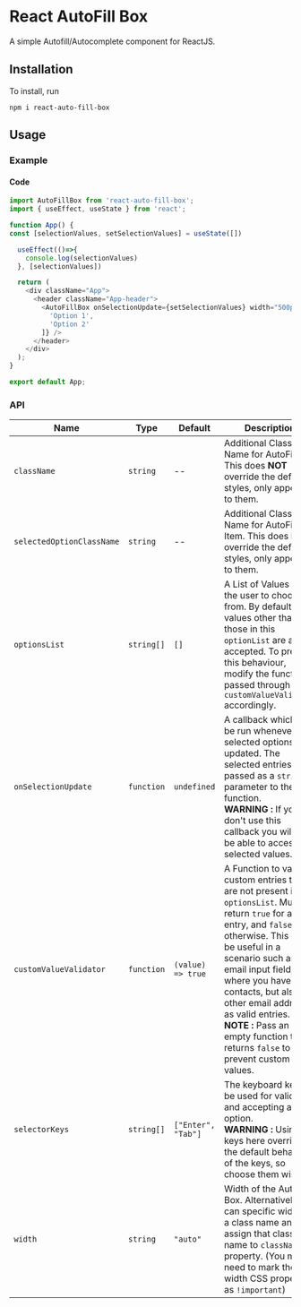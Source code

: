 # React AutoFill Box

A simple Autofill/Autocomplete component for ReactJS.

## Installation

To install, run

```
npm i react-auto-fill-box
```

## Usage

### Example

#### Code

```js
import AutoFillBox from 'react-auto-fill-box';
import { useEffect, useState } from 'react';

function App() {
const [selectionValues, setSelectionValues] = useState([])

  useEffect(()=>{
    console.log(selectionValues)
  }, [selectionValues])

  return (
    <div className="App">
      <header className="App-header">
        <AutoFillBox onSelectionUpdate={setSelectionValues} width="500px" optionsList={[
          'Option 1',
          'Option 2'
        ]} />
      </header>
    </div>
  );
}

export default App;

```

### API

| Name | Type | Default | Description |
| ---- | ---- | ---- | ---- |
| `className` | `string` | -- | Additional Class Name for AutoFillBox. This does **NOT** override the default styles, only appends to them.  |
| `selectedOptionClassName` | `string` | -- | Additional Class Name for AutoFillBox Item. This does **NOT** override the default styles, only appends to them. |
| `optionsList` | `string[]` | `[]` | A List of Values for the user to choose from. By default, values other than those in this `optionList` are also accepted. To prevent this behaviour, modify the function passed through `customValueValidator` accordingly. |
| `onSelectionUpdate` | `function` | `undefined` | A callback which is to be run whenever the selected options are updated. The selected entries are passed as a `string[]` parameter to the function. <br />**WARNING :** If you don't use this callback you will not be able to access the selected values. |
| `customValueValidator` | `function` | `(value) => true` | A Function to validate custom entries that are not present in `optionsList`. Must return `true` for a valid entry, and `false` otherwise. This can be useful in a scenario such as an email input field, where you have contacts, but also other email address as valid entries. <br /> **NOTE :** Pass an empty function that returns `false` to prevent custom values. |
| `selectorKeys` | `string[]` | `["Enter", "Tab"]` | The keyboard keys to be used for validating and accepting an option. <br /> **WARNING :** Using the keys here overrides the default behaviour of the keys, so choose them wisely. |
| `width` | `string` | `"auto"` | Width of the AutoFill Box. Alternatively you can specific width in a class name and assign that class name to `className` property. (You might need to mark the width CSS property as `!important`) |
